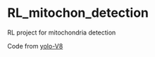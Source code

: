 # RL_mitochon_detection
RL project for mitochondria detection

Code from [yolo-V8](https://github.com/autogyro/yolo-V8/tree/main)
